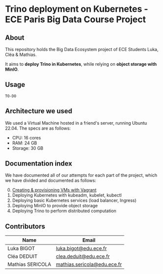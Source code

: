 # Trino deployment on Kubernetes - ECE Paris Big Data Course Project

## About

This repository holds the Big Data Ecosystem project of ECE Students Luka, Cléa & Mathias.

It aims to **deploy Trino in Kubernetes**, while relying on **object storage with MinIO**.

## Usage

`TO-DO`

## Architecture we used

We used a Virtual Machine hosted in a friend's server, running Ubuntu 22.04. The specs are as follows:

- CPU: 16 cores
- RAM: 24 GB
- Storage: 30 GB

## Documentation index

We have documented all of our attempts for each part of the project, which we have divided and documented as follows:

0. [Creating & provisioning VMs with Vagrant](./docs/0-vms.md)
1. Deploying Kubernetes with kubeadm, kubelet, kubectl
2. Deploying basic Kubernetes services (load balancer, Ingress)
3. Deploying MinIO to provide object storage
4. Deploying Trino to perform distributed computation

## Contributors

| Name              | Email                       |
| ---------------- | --------------------------- |
| Luka BIGOT       | luka.bigot@edu.ece.fr       |
| Cléa DEDUIT      | clea.deduit@edu.ece.fr      |
| Mathias SERICOLA | mathias.sericola@edu.ece.fr |
